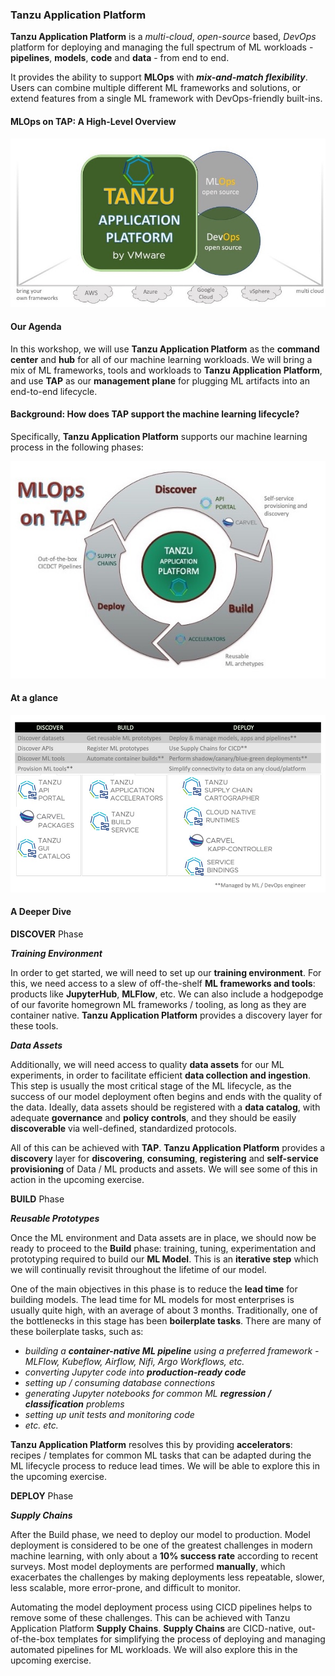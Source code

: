 ### Tanzu Application Platform

**Tanzu Application Platform** is a _multi-cloud_, _open-source_ based, _DevOps_ platform for deploying and managing
the full spectrum of ML workloads - **pipelines**, **models**, **code** and **data** - from end to end.

It provides the ability to support **MLOps** with **_mix-and-match flexibility_**. 
Users can combine multiple different ML frameworks and solutions, 
or extend features from a single ML framework with DevOps-friendly built-ins.

#### MLOps on TAP: A High-Level Overview

![High-Level Overview of MLOps on TAP](images/tanzumlops2.jpg)

#### Our Agenda 

In this workshop, we will use **Tanzu Application Platform** as the **command center** and **hub** for all of our machine learning workloads.
We will bring a mix of ML frameworks, tools and workloads to **Tanzu Application Platform**, 
and use **TAP** as our **management plane** for plugging ML artifacts into an end-to-end lifecycle.

#### Background: How does TAP support the machine learning lifecycle?

Specifically, **Tanzu Application Platform** supports our machine learning process in the following phases:

![Machine Learning lifecycle with TAP](images/mlops-on-tap-2.jpg)

#### At a glance
![TAP as command center](images/discover-build-deploy.jpg)

#### A Deeper Dive
**DISCOVER** Phase

_**Training Environment**_

In order to get started, we will need to set up our **training environment**. 
For this, we need access to a slew of off-the-shelf **ML frameworks and tools**: products like **JupyterHub**, **MLFlow**, etc. 
We can also include a hodgepodge of our favorite homegrown ML frameworks / tooling, as long as they are container native.
**Tanzu Application Platform** provides a discovery layer for these tools.


_**Data Assets**_

Additionally, we will need access to quality **data assets** for our ML experiments, in order to facilitate efficient **data collection and ingestion**. 
This step is usually the most critical stage of the ML lifecycle, as the success of our model deployment often begins and ends with the quality of the data.
Ideally, data assets should be registered with a **data catalog**, with adequate **governance** and **policy controls**,
and they should be easily **discoverable** via well-defined, standardized protocols.


All of this can be achieved with **TAP**. **Tanzu Application Platform** provides a **discovery** layer for **discovering**, **consuming**, **registering** and **self-service provisioning** 
of Data / ML products and assets. We will see some of this in action in the upcoming exercise.


**BUILD** Phase
  
_**Reusable Prototypes**_

Once the ML environment and Data assets are in place, we should now be ready to proceed to the **Build** phase: 
training, tuning, experimentation and prototyping required to build our **ML Model**. This is an **iterative step**
which we will continually revisit throughout the lifetime of our model.


One of the main objectives in this phase is to reduce the **lead time** for building models. 
The lead time for ML models for most enterprises is usually quite high, with an average of about 3 months. 
Traditionally, one of the bottlenecks in this stage has been **boilerplate tasks**. 
There are many of these boilerplate tasks, such as:
* _building a **container-native ML pipeline** using a preferred framework - MLFlow, Kubeflow, Airflow, Nifi, Argo Workflows, etc._
* _converting Jupyter code into **production-ready code**_
* _setting up / consuming database connections_
* _generating Jupyter notebooks for common ML **regression / classification** problems_
* _setting up unit tests and monitoring code_
* _etc. etc._
  
  
**Tanzu Application Platform** resolves this by providing **accelerators**: recipes / templates for common ML tasks 
that can be adapted during the ML lifecycle process to reduce lead times. We will be able to explore this in the upcoming exercise.


**DEPLOY** Phase

_**Supply Chains**_

After the Build phase, we need to deploy our model to production. 
Model deployment is considered to be one of the greatest challenges in modern machine learning, 
with only about a **10% success rate** according to recent surveys.
Most model deployments are performed **manually**, which exacerbates the challenges 
by making deployments less repeatable, slower, less scalable, more error-prone, and difficult to monitor.

Automating the model deployment process using CICD pipelines helps to remove some of these challenges.
This can be achieved with Tanzu Application Platform **Supply Chains**.
**Supply Chains** are CICD-native, out-of-the-box templates for simplifying the process of 
deploying and managing automated pipelines for ML workloads. We will also explore this in the upcoming exercise.


